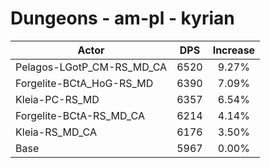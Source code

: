 # Dungeons - am-pl - kyrian
| Actor | DPS | Increase |
|---|:---:|:---:|
|Pelagos-LGotP_CM-RS_MD_CA|6520|9.27%|
|Forgelite-BCtA_HoG-RS_MD|6390|7.09%|
|Kleia-PC-RS_MD|6357|6.54%|
|Forgelite-BCtA-RS_MD_CA|6214|4.14%|
|Kleia-RS_MD_CA|6176|3.50%|
|Base|5967|0.00%|

